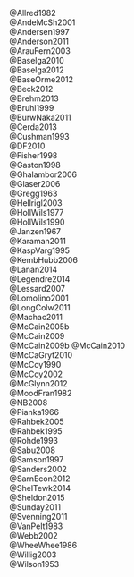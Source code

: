 @Allred1982  
@AndeMcSh2001  
@Andersen1997  
@Anderson2011  
@ArauFern2003  
@Baselga2010  
@Baselga2012  
@BaseOrme2012  
@Beck2012  
@Brehm2013  
@Bruhl1999  
@BurwNaka2011  
@Cerda2013  
@Cushman1993  
@DF2010  
@Fisher1998  
@Gaston1998  
@Ghalambor2006  
@Glaser2006  
@Gregg1963  
@Hellrigl2003  
@HollWils1977  
@HollWils1990  
@Janzen1967  
@Karaman2011  
@KaspVarg1995  
@KembHubb2006  
@Lanan2014  
@Legendre2014  
@Lessard2007  
@Lomolino2001  
@LongColw2011  
@Machac2011  
@McCain2005b  
@McCain2009  
@McCain2009b
@McCain2010  
@McCaGryt2010  
@McCoy1990  
@McCoy2002  
@McGlynn2012  
@MoodFran1982  
@NB2008  
@Pianka1966  
@Rahbek2005  
@Rahbek1995  
@Rohde1993  
@Sabu2008  
@Samson1997  
@Sanders2002  
@SarnEcon2012  
@ShelTewk2014  
@Sheldon2015  
@Sunday2011  
@Svenning2011  
@VanPelt1983  
@Webb2002  
@WheeWhee1986  
@Willig2003  
@Wilson1953  